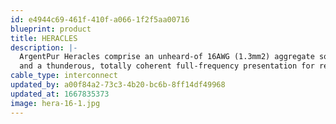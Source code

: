 ```yaml
---
id: e4944c69-461f-410f-a066-1f2f5aa00716
blueprint: product
title: HERACLES
description: |-
  ArgentPur Heracles comprise an unheard-of 16AWG (1.3mm2) aggregate solid Ag construction, providing unmatched top octave air, clarity,
  and a thunderous, totally coherent full-frequency presentation for reference level systems.
cable_type: interconnect
updated_by: a00f84a2-73c3-4b20-bc6b-8ff14df49968
updated_at: 1667835373
image: hera-16-1.jpg
---
```

